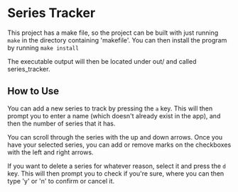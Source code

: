# Series Tracker
This project has a make file, so the project can be built with just running ``` make ``` in the directory containing 'makefile'.
You can then install the program by running ``` make install ```

The executable output will then be located under out/ and called series\_tracker.

## How to Use
You can add a new series to track by pressing the ```a``` key. This will then prompt you to enter a name (which doesn't already exist in the app), and then the number of series that it has.

You can scroll through the series with the up and down arrows. Once you have your selected series, you can add or remove marks on the checkboxes with the left and right arrows.

If you want to delete a series for whatever reason, select it and press the ```d``` key. This will then prompt you to check if you're sure, where you can then type 'y' or 'n' to confirm or cancel it. 